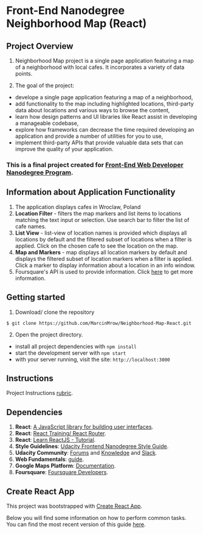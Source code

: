 # Front-End Nanodegree Neighborhood Map (React)

## Project Overview

1. Neighborhood Map project is a single page application featuring a map of a neighborhood with local cafes. It incorporates a variety of data points.

2. The goal of the project:
* develope a single page application featuring a map of a neighborhood,
* add functionality to the map including highlighted locations, third-party data about locations and various ways to browse the content,
* learn how design patterns and UI libraries like React assist in developing a manageable codebase,
* explore how frameworks can decrease the time required developing an application and provide a number of utilities for you to use,
* implement third-party APIs that provide valuable data sets that can improve the quality of your application.

### This is a final project created for [**Front-End Web Developer Nanodegree Program**](https://eu.udacity.com/).

## Information about Application Functionality

1. The application displays cafes in Wroclaw, Poland
2. **Location Filter** - filters the map markers and list items to locations matching the text input or selection. Use search bar to filter the list of cafe names.
3. **List View** - list-view of location names is provided which displays all locations by default and the filtered subset of locations when a filter is applied. Click on the chosen cafe to see the location on the map.
4. **Map and Markers** - map displays all location markers by default and displays the filtered subset of location markers when a filter is applied. Click a marker to display information about a location in an info window.
5. Foursquare's API is used to provide information. Click [here](https://developer.foursquare.com/) to get more information.

## Getting started

1. Download/ clone the repository 
```
$ git clone https://github.com/MarcinMrow/Neighborhood-Map-React.git
```
2. Open the project directory.

* install all project dependencies with `npm install`
* start the development server with `npm start`
* with your server running, visit the site: `http://localhost:3000`

## Instructions

Project Instructions [rubric](https://review.udacity.com/#!/rubrics/1351/view).

## Dependencies 

1. **React**: [A JavaScript library for building user interfaces](https://reactjs.org/).
2. **React**: [React Training/ React Router](https://reacttraining.com/react-router/).
3. **React**: [Learn ReactJS - Tutorial](https://www.tutorialspoint.com/reactjs/index.htm).
4. **Style Guidelines**: [Udacity Frontend Nanodegree Style Guide](http://udacity.github.io/frontend-nanodegree-styleguide/index.html).
5. **Udacity Community**: [Forums](https://discussions.udacity.com/) and [Knowledge](https://knowledge.udacity.com/) and [Slack](https://slack.com/).
6. **Web Fundamentals**: [guide](https://developers.google.com/web/fundamentals/).
7. **Google Maps Platform**: [Documentation](https://developers.google.com/maps/documentation/).
8. **Foursquare**: [Foursquare Developers](https://developer.foursquare.com/).

## Create React App 

This project was bootstrapped with [Create React App](https://github.com/facebookincubator/create-react-app).

Below you will find some information on how to perform common tasks.<br>
You can find the most recent version of this guide [here](https://github.com/facebookincubator/create-react-app/blob/master/packages/react-scripts/template/README.md).